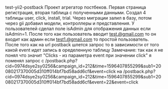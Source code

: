 test-yii2-postback
Проект агрегатор постбеков. Первая страница регистрация, вторая таблица с полученными данными. Создал 4 таблицы user, click, install, trial. Через миграции залил в базу, потом через gii добавил модели, контроллеры и представления. У пользователей сделал поле isAdmin для отображения данных если isAdmin=1. После того как пользователь вводит test.@gmail.com то он входит как админ если test1.@gmail.com то простой пользователь. После того как на url postback шлется запрос то в зависимости от того какой event идет запись в оределенную таблицу Замечание: так как я не понял что значит "Clicks - из параметра event при значении click" я поменял запрос с /postback.php?cid=0974dsye2sy0256&campaign_id=212&time=1596407855299&sub1=20080217370005d310ff014bf7bd58add6cf&event=click на /postback.php?cid=0974dsye2sy0256&campaign_id=212&time=1596407855299&sub1=20080217370005d310ff014bf7bd58add6cf&event=22&event=click
